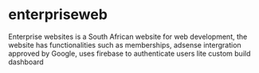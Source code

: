 # enterpriseweb

Enterprise websites is a South African website for web development, the website
has functionalities such as memberships, adsense intergration approved by Google, 
uses firebase to authenticate users lite custom build dashboard